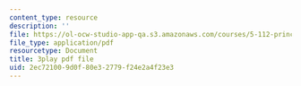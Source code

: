 ```yaml
---
content_type: resource
description: ''
file: https://ol-ocw-studio-app-qa.s3.amazonaws.com/courses/5-112-principles-of-chemical-science-fall-2005/2ec721009d0f80e32779f24e2a4f23e3_hG8KdheMUeo.pdf
file_type: application/pdf
resourcetype: Document
title: 3play pdf file
uid: 2ec72100-9d0f-80e3-2779-f24e2a4f23e3
---
```

